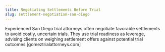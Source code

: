 ```yaml
---
title: Negotiating Settlements Before Trial
slug: settlement-negotiation-san-diego
---
```


Experienced San Diego trial attorneys often negotiate favorable settlements to avoid costly, uncertain trials. They use trial readiness as leverage, advising clients on weighing settlement offers against potential trial outcomes.[gomeztrialattorneys.com]